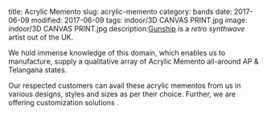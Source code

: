 title: Acrylic Memento
slug: acrylic-memento
category: bands
date: 2017-06-09
modified: 2017-06-09
tags: indoor/3D CANVAS PRINT.jpg
image: indoor/3D CANVAS PRINT.jpg
description:[Gunship](https://www.gunshipmusic.com/) is a *retro synthwave* artist out of the UK.


We hold immense knowledge of this
domain, which enables us to
manufacture, supply a qualitative array
of Acrylic Memento all-around AP &
Telangana states.


Our respected customers can avail
these acrylic mementos from us in
various designs, styles and sizes as per
their choice. Further, we are offering
customization solutions .

